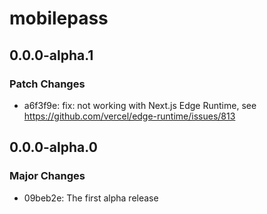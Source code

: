 # mobilepass

## 0.0.0-alpha.1

### Patch Changes

- a6f3f9e: fix: not working with Next.js Edge Runtime, see https://github.com/vercel/edge-runtime/issues/813

## 0.0.0-alpha.0

### Major Changes

- 09beb2e: The first alpha release
